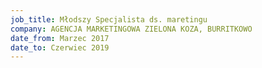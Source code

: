 ```yaml
---
job_title: Młodszy Specjalista ds. maretingu
company: AGENCJA MARKETINGOWA ZIELONA KOZA, BURRITKOWO
date_from: Marzec 2017
date_to: Czerwiec 2019
---
```

